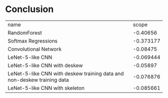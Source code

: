 # Conclusion

<table>
    <tr>
        <td>name</td>
        <td>scope</td>
    </tr>
    <tr>
    	<td>RandomForest</td>
    	<td>-0.40656</td>
    </tr>
    <tr>
    	<td>Softmax Regressions</td>
    	<td>-0.373177</td>
    </tr>
    <tr>
    	<td>Convolutional Network</td>
    	<td>-0.08475</td>
    </tr>
    <tr>
    	<td>LeNet-5-like CNN</td>
    	<td>-0.069444</td>
    </tr>
    <tr>
    	<td>LeNet-5-like CNN with deskew</td>
    	<td>-0.05897</td>
    </tr>
    <tr>
    	<td>LeNet-5-like CNN with deskew training data and non-deskew training data </td>
    	<td>-0.076876</td>
    </tr>
    <tr>
    	<td>LeNet-5-like CNN with skeleton</td>
    	<td>-0.085661</td>
    </tr>
    
</table>